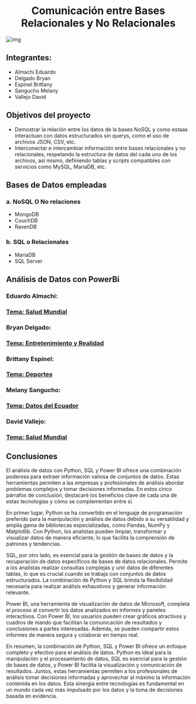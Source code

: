 #  <center>Comunicación entre Bases Relacionales y No Relacionales</center>
![img](https://th.bing.com/th/id/R.5a6bd7233dc543599b365031f0945809?rik=jHu%2befE67uabJA&pid=ImgRaw&r=0)
## Integrantes:
- Almachi Eduardo
- Delgado Bryan
- Espinel Brittany
- Sangucho Melany
- Vallejo David

## Objetivos del proyecto
- Demostrar la relación entre los datos de la bases NoSQL y como estaas interactuan con datos estructurados sin querys, como el uso de archivos JSON, CSV, etc.
- Interconectar e intercambiar información entre bases relacionales y no relacionales, respetando la estructura de datos del cada uno de los archivos, así mismo, definiendo tablas y scripts compatibles
con servicios como MySQL, MariaDB, etc.

## Bases de Datos empleadas
### a. NoSQL O No relaciones
- MongoDB
- CouchDB
- RavenDB

### b. SQL o Relacionales
- MariaDB
- SQL Server

## Análisis de Datos con PowerBi
### Eduardo Almachi:  
<h3><a href ="Eduardo Almachi/Readme.md">Tema: Salud Mundial</a></h3>

### Bryan Delgado:
<h3><a href ="Delgado Bryan/Conclusiones.md">Tema: Entretenimiento y Realidad</a></h3>

### Brittany Espinel:
<h3><a href ="https://github.com/bryandelgado99/Proyecto-Analisis-de-Datos/blob/d1e4bd74d4bc8ed2c3cad5db03b6fba20b54b3ee/Espinel%20Brittany/conclusiones.md">Tema: Deportes</a></h3>

### Melany Sangucho:
<h3><a href ="Sangucho Melany/DatosEcuador/conclusiones.md">Tema: Datos del Ecuador</a></h3>

### David Vallejo:
<h3><a href ="Vallejo David/Conclusiones.md">Tema: Salud Mundial</a></h3>

## Conclusiones
El análisis de datos con Python, SQL y Power BI ofrece una combinación poderosa para extraer información valiosa de conjuntos de datos. Estas herramientas permiten a las empresas y profesionales de análisis abordar problemas complejos y tomar decisiones informadas. En estos cinco párrafos de conclusión, destacaré los beneficios clave de cada una de estas tecnologías y cómo se complementan entre sí.

En primer lugar, Python se ha convertido en el lenguaje de programación preferido para la manipulación y análisis de datos debido a su versatilidad y amplia gama de bibliotecas especializadas, como Pandas, NumPy y Matplotlib. Con Python, los analistas pueden limpiar, transformar y visualizar datos de manera eficiente, lo que facilita la comprensión de patrones y tendencias.

SQL, por otro lado, es esencial para la gestión de bases de datos y la recuperación de datos específicos de bases de datos relacionales. Permite a los analistas realizar consultas complejas y unir datos de diferentes tablas, lo que es crucial cuando se trabaja con conjuntos de datos estructurados. La combinación de Python y SQL brinda la flexibilidad necesaria para realizar análisis exhaustivos y generar información relevante.

Power BI, una herramienta de visualización de datos de Microsoft, completa el proceso al convertir los datos analizados en informes y paneles interactivos. Con Power BI, los usuarios pueden crear gráficos atractivos y cuadros de mando que facilitan la comunicación de resultados y conclusiones a partes interesadas. Además, se pueden compartir estos informes de manera segura y colaborar en tiempo real.

En resumen, la combinación de Python, SQL y Power BI ofrece un enfoque completo y efectivo para el análisis de datos. Python es ideal para la manipulación y el procesamiento de datos, SQL es esencial para la gestión de bases de datos, y Power BI facilita la visualización y comunicación de resultados. Juntos, estas herramientas permiten a los profesionales de análisis tomar decisiones informadas y aprovechar al máximo la información contenida en los datos. Esta sinergia entre tecnologías es fundamental en un mundo cada vez más impulsado por los datos y la toma de decisiones basada en evidencia.
